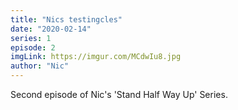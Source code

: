 ```yaml
---
title: "Nics testingcles"
date: "2020-02-14"
series: 1
episode: 2
imgLink: https://imgur.com/MCdwIu8.jpg
author: "Nic"
---
```


Second episode of Nic's 'Stand Half Way Up' Series.
